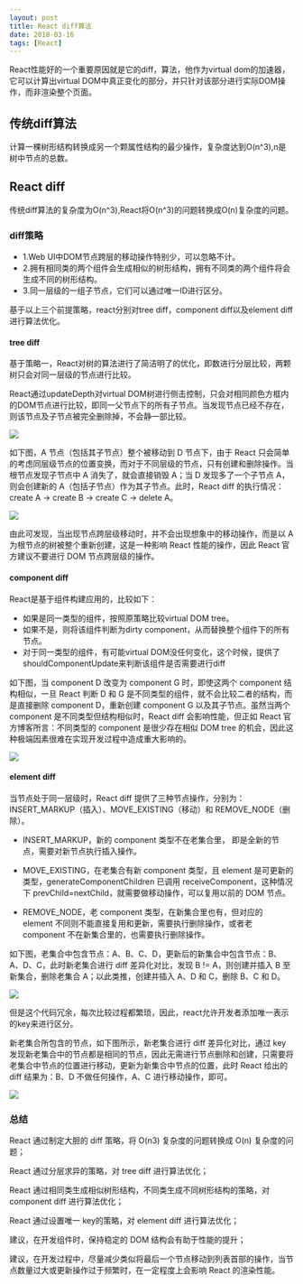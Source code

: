 ```yaml
---
layout: post
title: React diff算法
date: 2018-03-16
tags: [React]
---
```


React性能好的一个重要原因就是它的diff，算法，他作为virtual dom的加速器，它可以计算出virtual DOM中真正变化的部分，并只针对该部分进行实际DOM操作，而非渲染整个页面。

## 传统diff算法

计算一棵树形结构转换成另一个颗属性结构的最少操作，复杂度达到O(n^3),n是树中节点的总数。

## React diff

传统diff算法的复杂度为O(n^3),React将O(n^3)的问题转换成O(n)复杂度的问题。

### diff策略

- 1.Web UI中DOM节点跨层的移动操作特别少，可以忽略不计。
- 2.拥有相同类的两个组件会生成相似的树形结构，拥有不同类的两个组件将会生成不同的树形结构。
- 3.同一层级的一组子节点，它们可以通过唯一ID进行区分。

基于以上三个前提策略，react分别对tree diff，component diff以及element diff进行算法优化。

#### tree diff

基于策略一，React对树的算法进行了简洁明了的优化，即数进行分层比较，两颗树只会对同一层级的节点进行比较。

React通过updateDepth对virtual DOM树进行侧击控制，只会对相同颜色方框内的DOM节点进行比较，即同一父节点下的所有子节点。当发现节点已经不存在，则该节点及子节点被完全删除掉，不会静一部比较。

<img src="https://pic3.zhimg.com/80/0c08dbb6b1e0745780de4d208ad51d34_hd.jpg">

如下图，A 节点（包括其子节点）整个被移动到 D 节点下，由于 React 只会简单的考虑同层级节点的位置变换，而对于不同层级的节点，只有创建和删除操作。当根节点发现子节点中 A 消失了，就会直接销毁 A；当 D 发现多了一个子节点 A，则会创建新的 A（包括子节点）作为其子节点。此时，React diff 的执行情况：create A -> create B -> create C -> delete A。

<img src='https://pic3.zhimg.com/80/d712a73769688afe1ef1a055391d99ed_hd.jpg'>

由此可发现，当出现节点跨层级移动时，并不会出现想象中的移动操作，而是以 A 为根节点的树被整个重新创建，这是一种影响 React 性能的操作，因此 React 官方建议不要进行 DOM 节点跨层级的操作。

#### component diff

React是基于组件构建应用的，比较如下：

- 如果是同一类型的组件，按照原策略比较virtual DOM tree。
- 如果不是，则将该组件判断为dirty component，从而替换整个组件下的所有节点。
- 对于同一类型的组件，有可能virtual DOM没任何变化，这个时候，提供了shouldComponentUpdate来判断该组件是否需要进行diff

如下图，当 component D 改变为 component G 时，即使这两个 component 结构相似，一旦 React 判断 D 和 G 是不同类型的组件，就不会比较二者的结构，而是直接删除 component D，重新创建 component G 以及其子节点。虽然当两个 component 是不同类型但结构相似时，React diff 会影响性能，但正如 React 官方博客所言：不同类型的 component 是很少存在相似 DOM tree 的机会，因此这种极端因素很难在实现开发过程中造成重大影响的。

<img src='https://pic4.zhimg.com/80/52654992aba15fc90e2dac8b2387d0c4_hd.jpg'>

#### element diff

当节点处于同一层级时，React diff 提供了三种节点操作，分别为：INSERT_MARKUP（插入）、MOVE_EXISTING（移动）和 REMOVE_NODE（删除）。
 
- INSERT_MARKUP，新的 component 类型不在老集合里， 即是全新的节点，需要对新节点执行插入操作。

- MOVE_EXISTING，在老集合有新 component 类型，且 element 是可更新的类型，generateComponentChildren 已调用 receiveComponent，这种情况下 prevChild=nextChild，就需要做移动操作，可以复用以前的 DOM 节点。

- REMOVE_NODE，老 component 类型，在新集合里也有，但对应的 element 不同则不能直接复用和更新，需要执行删除操作，或者老 component 不在新集合里的，也需要执行删除操作。

如下图，老集合中包含节点：A、B、C、D，更新后的新集合中包含节点：B、A、D、C，此时新老集合进行 diff 差异化对比，发现 B != A，则创建并插入 B 至新集合，删除老集合 A；以此类推，创建并插入 A、D 和 C，删除 B、C 和 D。

<img src="https://pic3.zhimg.com/80/7541670c089b84c59b84e9438e92a8e9_hd.jpg">

但是这个代码冗余，每次比较过程都繁琐，因此，react允许开发者添加唯一表示的key来进行区分。

新老集合所包含的节点，如下图所示，新老集合进行 diff 差异化对比，通过 key 发现新老集合中的节点都是相同的节点，因此无需进行节点删除和创建，只需要将老集合中节点的位置进行移动，更新为新集合中节点的位置，此时 React 给出的 diff 结果为：B、D 不做任何操作，A、C 进行移动操作，即可。

<img src="https://pic3.zhimg.com/80/c0aa97d996de5e7f1069e97ca3accfeb_hd.jpg">


### 总结

React 通过制定大胆的 diff 策略，将 O(n3) 复杂度的问题转换成 O(n) 复杂度的问题；

React 通过分层求异的策略，对 tree diff 进行算法优化；

React 通过相同类生成相似树形结构，不同类生成不同树形结构的策略，对 component diff 进行算法优化；

React 通过设置唯一 key的策略，对 element diff 进行算法优化；

建议，在开发组件时，保持稳定的 DOM 结构会有助于性能的提升；

建议，在开发过程中，尽量减少类似将最后一个节点移动到列表首部的操作，当节点数量过大或更新操作过于频繁时，在一定程度上会影响 React 的渲染性能。